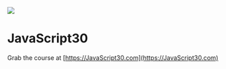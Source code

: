 ![](https://javascript30.com/images/JS3-social-share.png)

# JavaScript30

Grab the course at [https://JavaScript30.com](https://JavaScript30.com)

